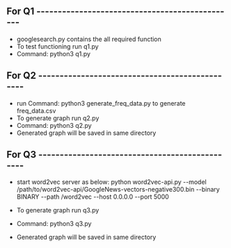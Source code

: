 ## For Q1 -----------------------------------------------
- googlesearch.py contains the all required function
- To test functioning run q1.py
- Command: python3 q1.py

## For Q2 -----------------------------------------------
- run Command: python3 generate_freq_data.py to generate freq_data.csv
- To generate graph run q2.py
- Command: python3 q2.py
- Generated graph will be saved in same directory

## For Q3 -----------------------------------------------
- start word2vec server as below:
python word2vec-api.py --model /path/to/word2vec-api/GoogleNews-vectors-negative300.bin --binary BINARY --path /word2vec --host 0.0.0.0 --port 5000

- To generate graph run q3.py
- Command: python3 q3.py
- Generated graph will be saved in same directory
